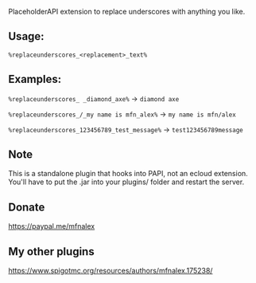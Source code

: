 PlaceholderAPI extension to replace underscores with anything you like.

## Usage:

`%replaceunderscores_<replacement>_text%`

## Examples:

`%replaceunderscores_ _diamond_axe%` -> `diamond axe`

`%replaceunderscores_/_my name is mfn_alex%` -> `my name is mfn/alex`

`%replaceunderscores_123456789_test_message%` -> `test123456789message`

## Note
This is a standalone plugin that hooks into PAPI, not an ecloud extension. You'll have to put the .jar into your plugins/ folder and restart the server.

## Donate
https://paypal.me/mfnalex

## My other plugins
https://www.spigotmc.org/resources/authors/mfnalex.175238/